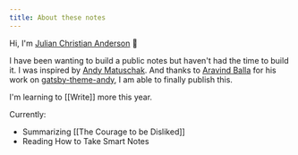 ```yaml
---
title: About these notes
---
```


Hi, I'm [Julian Christian Anderson](https://juliancanderson.com) 👋

I have been wanting to build a public notes but haven't had the time to build it. I was inspired by [Andy Matuschak](https://notes.andymatuschak.org/About_these_notes). And thanks to [Aravind Balla](https://twitter.com/aravindballa) for his work on [gatsby-theme-andy](https://github.com/aravindballa/gatsby-theme-andy/), I am able to finally publish this.

I'm learning to [[Write]] more this year.

Currently:
- Summarizing [[The Courage to be Disliked]]
- Reading How to Take Smart Notes
